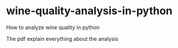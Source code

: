 # wine-quality-analysis-in-python
How to analyze wine quality in python


The pdf explain everything about the analysis
